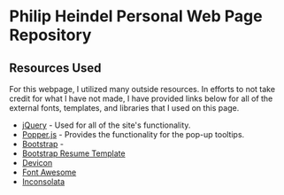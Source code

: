 # Philip Heindel Personal Web Page Repository

## Resources Used
For this webpage, I utilized many outside resources. In efforts to not take credit for what I have not made, I have provided links below for all of the external fonts, templates, and libraries that I used on this page.
* [jQuery](https://jquery.com/) - Used for all of the site's functionality.
* [Popper.js](https://popper.js.org/) - Provides the functionality for the pop-up tooltips.
* [Bootstrap](https://getbootstrap.com/) - 
* [Bootstrap Resume Template](https://startbootstrap.com/themes/resume/)
* [Devicon](http://konpa.github.io/devicon/)
* [Font Awesome](https://fontawesome.com/)
* [Inconsolata](https://fonts.google.com/specimen/Inconsolata)
